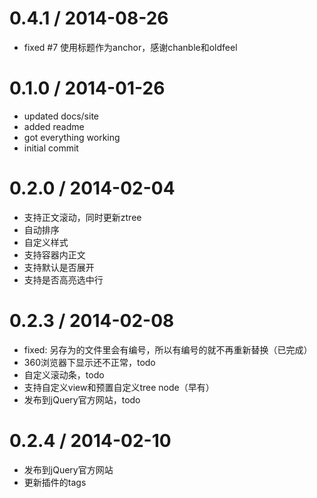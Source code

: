 0.4.1 / 2014-08-26
==================

  * fixed #7  使用标题作为anchor，感谢chanble和oldfeel


0.1.0 / 2014-01-26
==================

  * updated docs/site
  * added readme
  * got everything working
  * initial commit
  
0.2.0 / 2014-02-04
==================
  
  * 支持正文滚动，同时更新ztree
  * 自动排序
  * 自定义样式
  * 支持容器内正文
  * 支持默认是否展开
  * 支持是否高亮选中行



0.2.3 / 2014-02-08
==================

  * fixed: 另存为的文件里会有编号，所以有编号的就不再重新替换（已完成）
  * 360浏览器下显示还不正常，todo
  * 自定义滚动条，todo
  * 支持自定义view和预置自定义tree node（早有）
  * 发布到jQuery官方网站，todo
  

0.2.4 / 2014-02-10
==================

  * 发布到jQuery官方网站
  * 更新插件的tags
